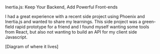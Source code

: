 Inertia.js: Keep Your Backend, Add Powerful Front-ends

I had a great experience with a recent side project using Phoenix and Inertia.js and wanted to share my learnings. This side project was a green-field rapid prototype for a friend and I found myself wanting some tools from React, but also not wanting to build an API for my client side Javascript.

[Diagram of where it lives]



